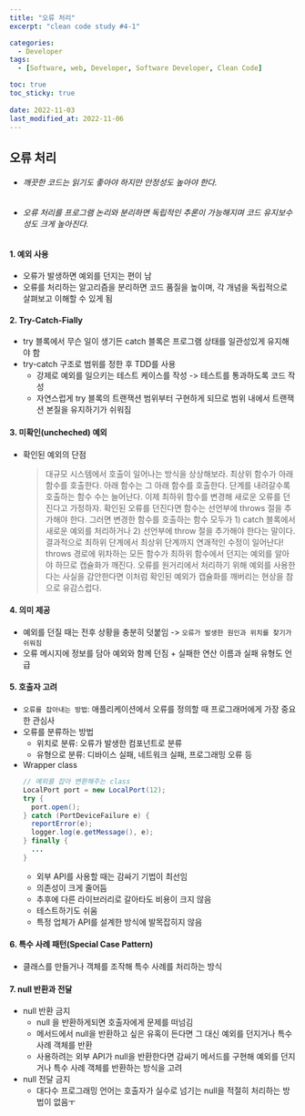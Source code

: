 ```yaml
---
title: "오류 처리"
excerpt: "clean code study #4-1"

categories:
  - Developer
tags:
  - [Software, web, Developer, Software Developer, Clean Code]

toc: true
toc_sticky: true
 
date: 2022-11-03
last_modified_at: 2022-11-06
---
```



## 오류 처리
- ###### 깨끗한 코드는 읽기도 좋아야 하지만 안정성도 높아야 한다.
- ###### 오류 처리를 프로그램 논리와 분리하면 독립적인 추론이 가능해지며 코드 유지보수성도 크게 높아진다.

#### 1. 예외 사용
  - 오류가 발생하면 예외를 던지는 편이 남
  - 오류를 처리하는 알고리즘을 분리하면 코드 품질을 높이며, 각 개념을 독립적으로 살펴보고 이해할 수 있게 됨

#### 2. Try-Catch-Fially
  - try 블록에서 무슨 일이 생기든 catch 블록은 프로그램 상태를 일관성있게 유지해야 함
  - try-catch 구조로 범위를 정한 후 TDD를 사용
    - 강제로 예외를 일으키는 테스트 케이스를 작성 -> 테스트를 통과하도록 코드 작성
    - 자연스럽게 try 블록의 트랜잭션 범위부터 구현하게 되므로 범위 내에서 트랜잭션 본질을 유지하기가 쉬워짐

#### 3. 미확인(uncheched) 예외
  - 확인된 예외의 단점
    > 대규모 시스템에서 호출이 일어나는 방식을 상상해보라. 최상위 함수가 아래 함수를 호출한다. 아래 함수는 그 아래 함수를 호출한다. 단계를 내려갈수록 호출하는 함수 수는 늘어난다. 이제 최하위 함수를 변경해 새로운 오류를 던진다고 가정하자. 확인된 오류를 던진다면 함수는 선언부에 throws 절을 추가해야 한다. 그러면 변경한 함수를 호출하는 함수 모두가 1) catch 블록에서 새로운 예외를 처리하거나 2) 선언부에 throw 절을 추가해야 한다는 말이다. 결과적으로 최하위 단계에서 최상위 단계까지 연괘적인 수정이 일어난다! throws 경로에 위차하는 모든 함수가 최하위 함수에서 던지는 예외를 알아야 하므로 캡슐화가 깨진다. 오류를 원거리에서 처리하기 위해 예외를 사용한다는 사실을 감안한다면 이처럼 확인된 예외가 캡슐화를 깨버리는 현상을 참으로 유감스럽다.

#### 4. 의미 제공
  - 예외를 던질 때는 전후 상황을 충분히 덧붙임 -> `오류가 발생한 원인과 위치를 찾기가 쉬워짐`
  - 오류 메시지에 정보를 담아 예외와 함께 던짐 + 실패한 연산 이름과 실패 유형도 언급

#### 5. 호출자 고려
  - `오류를 잡아내는 방법`: 애플리케이션에서 오류를 정의할 때 프로그래머에게 가장 중요한 관심사
  - 오류를 분류하는 방법
    - 위치로 분류: 오류가 발생한 컴포넌트로 분류
    - 유형으로 분류: 디바이스 실패, 네트워크 실패, 프로그래밍 오류 등
  - Wrapper class
    ```java
    // 예외를 잡아 변환해주는 class
    LocalPort port = new LocalPort(12);
    try {
      port.open();
    } catch (PortDeviceFailure e) {
      reportError(e);
      logger.log(e.getMessage(), e);
    } finally {
      ...
    }
    ```
    - 외부 API를 사용할 때는 감싸기 기법이 최선임
    - 의존성이 크게 줄어듬
    - 추후에 다른 라이브러리로 갈아타도 비용이 크지 않음
    - 테스트하기도 쉬움
    - 특정 업체가 API를 설계한 방식에 발목잡히지 않음 
    
#### 6. 특수 사례 패턴(Special Case Pattern)
  - 클래스를 만들거나 객체를 조작해 특수 사례를 처리하는 방식

#### 7. null 반환과 전달
  - null 반환 금지
    - null 을 반환하게되면 호출자에게 문제를 떠넘김
    - 메서드에서 null을 반환하고 싶은 유혹이 든다면 그 대신 예외를 던지거나 특수 사례 객체를 반환 
    - 사용하려는 외부 API가 null을 반환한다면 감싸기 메서드를 구현해 예외를 던지거나 특수 사례 객체를 반환하는 방식을 고려
  - null 전달 금지
    - 대다수 프로그래밍 언어는 호출자가 실수로 넘기는 null을 적절히 처리하는 방법이 없음ㅜ
